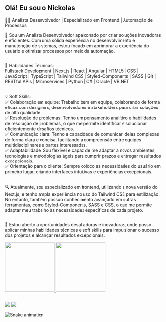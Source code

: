## Olá! Eu sou o Nickolas
<div>
  <p> 
    👨‍💻 Analista Desenvolvedor | Especializado em Frontend | Automação de Processos <br>

💼 Sou um Analista Desenvolvedor apaixonado por criar soluções inovadoras e eficientes. Com uma sólida experiência no desenvolvimento e manutenção de sistemas, estou focado em aprimorar a experiência do usuário e otimizar processos por meio da automação. <br><br>

🚀 Habilidades Técnicas: <br>
Fullstack Development | Next.js | React | Angular | HTML5 | CSS | JavaScript | TypeScript | Tailwind CSS | Styled-Components | SASS | Git | RESTful APIs | Microservices | Python | C# | Oracle | VB.NET <br><br>

💡 Soft Skills:<br>
✅ Colaboração em equipe: Trabalho bem em equipe, colaborando de forma eficaz com designers, desenvolvedores e stakeholders para criar soluções de alta qualidade.<br>
✅ Resolução de problemas: Tenho um pensamento analítico e habilidades de resolução de problemas, o que me permite identificar e solucionar eficientemente desafios técnicos.<br>
✅ Comunicação clara: Tenho a capacidade de comunicar ideias complexas de forma clara e concisa, facilitando a compreensão entre equipes multidisciplinares e partes interessadas.<br>
✅ Adaptabilidade: Sou flexível e capaz de me adaptar a novos ambientes, tecnologias e metodologias ágeis para cumprir prazos e entregar resultados excepcionais.<br>
✅ Orientação para o cliente: Sempre coloco as necessidades do usuário em primeiro lugar, criando interfaces intuitivas e experiências excepcionais.<br><br>

🔍 Atualmente, sou especializado em frontend, utilizando a nova versão do Next.js, e tenho ampla experiência no uso do Tailwind CSS para estilização. No entanto, também possuo conhecimento avançado em outras ferramentas, como Styled-Components, SASS e CSS, o que me permite adaptar meu trabalho às necessidades específicas de cada projeto.<br><br>

🌟 Estou aberto a oportunidades desafiadoras e inovadoras, onde posso aplicar minhas habilidades técnicas e soft skills para impulsionar o sucesso dos projetos e alcançar resultados excepcionais.<br>
  </p>
  
</div>

<div>
  <a href="https://github.com/Nickolassilvaa">
  <img height="160em" src="https://github-readme-stats.vercel.app/api?username=Nickolassilvaa&show_icons=true&theme=dark&include_all_commits=true&count_private=true"/>
  <img height="160em" src="https://github-readme-stats.vercel.app/api/top-langs/?username=Nickolassilvaa&layout=compact&langs_count=100&theme=dark"/>
</div>
    
<!-- <div style="display: inline_block">
  <img align="center" alt="Rafa-HTML" height="30" width="40" src="https://raw.githubusercontent.com/devicons/devicon/master/icons/html5/html5-original.svg">
  <img align="center" alt="Rafa-CSS" height="30" width="40" src="https://raw.githubusercontent.com/devicons/devicon/master/icons/css3/css3-original.svg">
  <img align="center" alt="Rafa-React" height="30" width="40" src="https://raw.githubusercontent.com/devicons/devicon/master/icons/react/react-original.svg">
  <img align="center" alt="Rafa-Js" height="30" width="40" src="https://raw.githubusercontent.com/devicons/devicon/master/icons/javascript/javascript-plain.svg">
  <img align="center" alt="Rafa-Ts" height="30" width="40" src="https://raw.githubusercontent.com/devicons/devicon/master/icons/typescript/typescript-plain.svg">
  <img align="center" alt="Rafa-Python" height="30" width="40" src="https://raw.githubusercontent.com/devicons/devicon/master/icons/python/python-original.svg">
</div> -->
  
##
<div>
<!--   <a href="https://www.instagram.com/nickolas.silvaa" target="_blank"><img src="https://img.shields.io/badge/-Instagram-%23E4405F?style=for-the-badge&logo=instagram&logoColor=white" target="_blank"></a> -->
  <a href = "mailto:nickolascaragua@gmail.com"><img src="https://img.shields.io/badge/Gmail-D14836?style=for-the-badge&logo=gmail&logoColor=white" target="_blank"></a>
  <a href="https://www.linkedin.com/in/nickolasrodrigues/" target="_blank"><img src="https://img.shields.io/badge/-LinkedIn-%230077B5?style=for-the-badge&logo=linkedin&logoColor=white" target="_blank"></a>   
</div>

![Snake animation](https://github.com/Nickolassilvaa/Nickolassilvaa/blob/output/github-contribution-grid-snake.svg)

  
